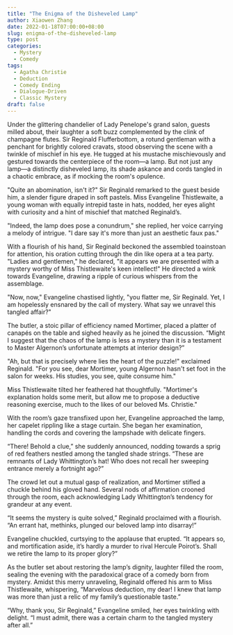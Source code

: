 ```yaml
---
title: "The Enigma of the Disheveled Lamp"
author: Xiaowen Zhang
date: 2022-01-18T07:00:00+08:00
slug: enigma-of-the-disheveled-lamp
type: post
categories:
  - Mystery
  - Comedy
tags:
  - Agatha Christie
  - Deduction
  - Comedy Ending
  - Dialogue-Driven
  - Classic Mystery
draft: false
---
```


Under the glittering chandelier of Lady Penelope's grand salon, guests milled about, their laughter a soft buzz complemented by the clink of champagne flutes. Sir Reginald Flufferbottom, a rotund gentleman with a penchant for brightly colored cravats, stood observing the scene with a twinkle of mischief in his eye. He tugged at his mustache mischievously and gestured towards the centerpiece of the room—a lamp. But not just any lamp—a distinctly disheveled lamp, its shade askance and cords tangled in a chaotic embrace, as if mocking the room's opulence.

"Quite an abomination, isn't it?" Sir Reginald remarked to the guest beside him, a slender figure draped in soft pastels. Miss Evangeline Thistlewaite, a young woman with equally intrepid taste in hats, nodded, her eyes alight with curiosity and a hint of mischief that matched Reginald’s.

"Indeed, the lamp does pose a conundrum," she replied, her voice carrying a melody of intrigue. "I dare say it's more than just an aesthetic faux pas."

With a flourish of his hand, Sir Reginald beckoned the assembled toainstoan for attention, his oration cutting through the din like opera at a tea party. "Ladies and gentlemen," he declared, "it appears we are presented with a mystery worthy of Miss Thistlewaite's keen intellect!" He directed a wink towards Evangeline, drawing a ripple of curious whispers from the assemblage.

"Now, now," Evangeline chastised lightly, "you flatter me, Sir Reginald. Yet, I am hopelessly ensnared by the call of mystery. What say we unravel this tangled affair?"

The butler, a stoic pillar of efficiency named Mortimer, placed a platter of canapés on the table and sighed heavily as he joined the discussion. “Might I suggest that the chaos of the lamp is less a mystery than it is a testament to Master Algernon’s unfortunate attempts at interior design?”

"Ah, but that is precisely where lies the heart of the puzzle!" exclaimed Reginald. "For you see, dear Mortimer, young Algernon hasn't set foot in the salon for weeks. His studies, you see, quite consume him."

Miss Thistlewaite tilted her feathered hat thoughtfully. "Mortimer's explanation holds some merit, but allow me to propose a deductive reasoning exercise, much to the likes of our beloved Ms. Christie."

With the room’s gaze transfixed upon her, Evangeline approached the lamp, her capelet rippling like a stage curtain. She began her examination, handling the cords and covering the lampshade with delicate fingers.

“There! Behold a clue,” she suddenly announced, nodding towards a sprig of red feathers nestled among the tangled shade strings. “These are remnants of Lady Whittington’s hat! Who does not recall her sweeping entrance merely a fortnight ago?”

The crowd let out a mutual gasp of realization, and Mortimer stifled a chuckle behind his gloved hand. Several nods of affirmation crooned through the room, each acknowledging Lady Whittington’s tendency for grandeur at any event.

“It seems the mystery is quite solved,” Reginald proclaimed with a flourish. “An errant hat, methinks, plunged our beloved lamp into disarray!”

Evangeline chuckled, curtsying to the applause that erupted. “It appears so, and mortification aside, it’s hardly a murder to rival Hercule Poirot’s. Shall we retire the lamp to its proper glory?”

As the butler set about restoring the lamp’s dignity, laughter filled the room, sealing the evening with the paradoxical grace of a comedy born from mystery. Amidst this merry unraveling, Reginald offered his arm to Miss Thistlewaite, whispering, “Marvelous deduction, my dear! I knew that lamp was more than just a relic of my family’s questionable taste.”

“Why, thank you, Sir Reginald,” Evangeline smiled, her eyes twinkling with delight. “I must admit, there was a certain charm to the tangled mystery after all.”